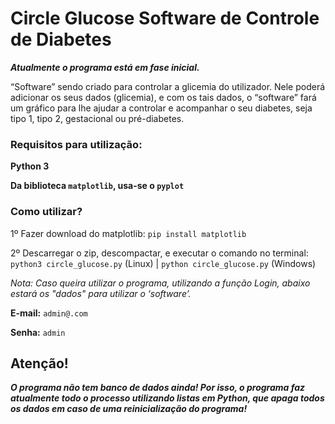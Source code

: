 # Circle Glucose Software de Controle de Diabetes

***Atualmente o programa está em fase inicial.***

“Software” sendo criado para controlar a glicemia do utilizador.
Nele poderá adicionar os seus dados (glicemia), e
com os tais dados, o “software” fará um gráfico para lhe 
ajudar a controlar e acompanhar o seu diabetes, seja
 tipo 1, tipo 2, gestacional ou pré-diabetes.

### Requisitos para utilização:
**Python 3**

**Da biblioteca `matplotlib`, usa-se o `pyplot`**

### Como utilizar?

1º Fazer download do matplotlib: `pip install matplotlib`

2º Descarregar o zip, descompactar, e executar o comando no terminal:
`python3 circle_glucose.py` (Linux) 
| 
`python circle_glucose.py` (Windows)

*Nota: Caso queira utilizar o programa, utilizando a função Login,
abaixo estará os "dados" para utilizar o ‘software’.*

**E-mail:** `admin@.com`

**Senha:** `admin`


## Atenção!


***O programa não tem banco de dados ainda! Por isso, o programa faz 
atualmente todo o processo utilizando listas em Python, que apaga
todos os dados em caso de uma reinicialização do programa!***
